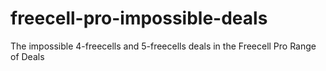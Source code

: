 # freecell-pro-impossible-deals
The impossible 4-freecells and 5-freecells deals in the Freecell Pro Range of Deals
